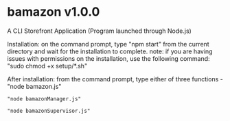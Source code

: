 # bamazon v1.0.0
A CLI Storefront Application
   (Program launched through Node.js)


Installation:
   on the command prompt, type "npm start" from the current directory and wait for the installation to complete.
	note: if you are having issues with permissions on the installation, use the following command:
	"sudo chmod +x setup/*.sh"

After installation:
   from the command prompt, type either of three functions -
	"node bamazon.js"

	"node bamazonManager.js"

	"node bamazonSupervisor.js"
